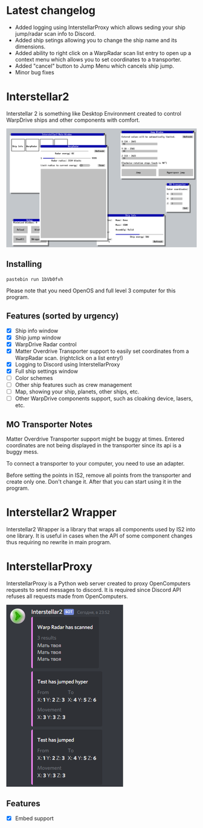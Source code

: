 # Latest changelog
* Added logging using InterstellarProxy which allows seding your ship jump/radar scan info to Discord.
* Added ship setings allowing you to change the ship name and its dimensions.
* Added ability to right click on a WarpRadar scan list entry to open up a context menu which allows you to set coordinates to a transporter.
* Added "cancel" button to Jump Menu which cancels ship jump.
* Minor bug fixes

# Interstellar2
Interstellar 2 is something like Desktop Environment created to control WarpDrive ships and other components with comfort.

![alt text](https://raw.githubusercontent.com/IteratorW/Interstellar2/master/Pictures/preview.png)

## Installing
`pastebin run 1bVb0fvh`

Please note that you need OpenOS and full level 3 computer for this program.

## Features (sorted by urgency)
- [x] Ship info window
- [x] Ship jump window
- [x] WarpDrive Radar control
- [x] Matter Overdrive Transporter support to easily set coordinates from a WarpRadar scan. (rightclick on a list entry!)
- [x] Logging to Discord using InterstellarProxy
- [x] Full ship settings window
- [ ] Color schemes
- [ ] Other ship features such as crew management
- [ ] Map, showing your ship, planets, other ships, etc.
- [ ] Other WarpDrive components support, such as cloaking device, lasers, etc.

## MO Transporter Notes
Matter Overdrive Transporter support might be buggy at times. Entered coordinates are not being displayed in the transporter since its api is a buggy mess.

To connect a transporter to your computer, you need to use an adapter.

Before setting the points in IS2, remove all points from the transporter and create only one. Don't change it. After that you can start using it in the program.

# Interstellar2 Wrapper
Interstellar2 Wrapper is a library that wraps all components used by IS2 into one library. It is useful in cases when the API of some component changes thus requiring no rewrite in main program.

# InterstellarProxy
InterstellarProxy is a Python web server created to proxy OpenComputers requests to send messages to discord. It is required since Discord API refuses all requests
made from OpenComputers.

![alt text](https://raw.githubusercontent.com/IteratorW/Interstellar2/master/Pictures/is_proxy_preview.png)

## Features
- [x] Embed support
